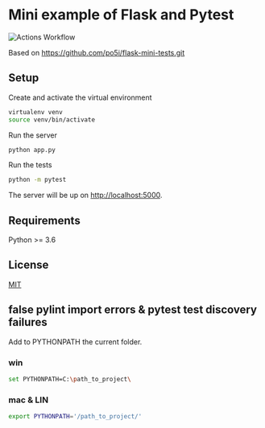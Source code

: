 # Mini example of Flask and Pytest

![Actions Workflow](https://github.com/po5i/flask-mini-tests/workflows/Flask/badge.svg)

Based on https://github.com/po5i/flask-mini-tests.git

## Setup

Create and activate the virtual environment

```bash
virtualenv venv
source venv/bin/activate
```

Run the server

```bash
python app.py
```

Run the tests

```bash
python -m pytest
```

The server will be up on [http://localhost:5000](http://localhost:5000).

## Requirements

Python >= 3.6

## License

[MIT](http://www.opensource.org/licenses/mit-license.html)

## false pylint import errors & pytest test discovery failures
Add to PYTHONPATH the current folder.
### win
```bash
set PYTHONPATH=C:\path_to_project\
```
### mac & LIN
```bash
export PYTHONPATH='/path_to_project/'
```
